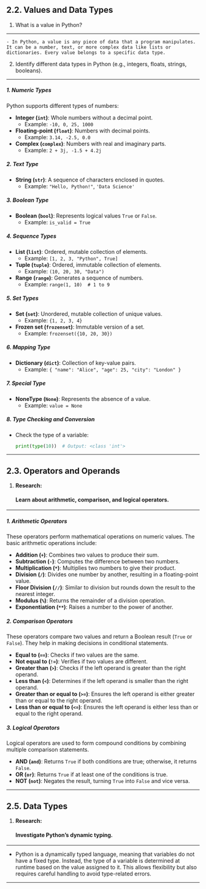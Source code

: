 ## 2.2. Values and Data Types

1.  What is a value in Python?
---
    - In Python, a value is any piece of data that a program manipulates. It can be a number, text, or more complex data like lists or dictionaries. Every value belongs to a specific data type.

2. Identify different data types in Python (e.g., integers, floats, strings, booleans).
---

##### 1. Numeric Types
Python supports different types of numbers:

- **Integer (`int`)**: Whole numbers without a decimal point.  
  - Example: `-10, 0, 25, 1000`
- **Floating-point (`float`)**: Numbers with decimal points.  
  - Example: `3.14, -2.5, 0.0`
- **Complex (`complex`)**: Numbers with real and imaginary parts.  
  - Example: `2 + 3j, -1.5 + 4.2j`

##### 2. Text Type
- **String (`str`)**: A sequence of characters enclosed in quotes.
  - Example: `"Hello, Python!"`, `'Data Science'`

##### 3. Boolean Type
- **Boolean (`bool`)**: Represents logical values `True` or `False`.
  - Example: `is_valid = True`

##### 4. Sequence Types
- **List (`list`)**: Ordered, mutable collection of elements.
  - Example: `[1, 2, 3, "Python", True]`
- **Tuple (`tuple`)**: Ordered, immutable collection of elements.
  - Example: `(10, 20, 30, "Data")`
- **Range (`range`)**: Generates a sequence of numbers.
  - Example: `range(1, 10)  # 1 to 9`

##### 5. Set Types
- **Set (`set`)**: Unordered, mutable collection of unique values.
  - Example: `{1, 2, 3, 4}`
- **Frozen set (`frozenset`)**: Immutable version of a set.
  - Example: `frozenset({10, 20, 30})`

##### 6. Mapping Type
- **Dictionary (`dict`)**: Collection of key-value pairs.
  - Example: `{ "name": "Alice", "age": 25, "city": "London" }`

##### 7. Special Type
- **NoneType (`None`)**: Represents the absence of a value.
  - Example: `value = None`

##### 8. Type Checking and Conversion
- Check the type of a variable:  
  ```python
  print(type(10))  # Output: <class 'int'>
  ```

---

## 2.3. Operators and Operands
1. **Research:**
   #### Learn about arithmetic, comparison, and logical operators.
---  

##### 1. Arithmetic Operators
These operators perform mathematical operations on numeric values. The basic arithmetic operations include:
- **Addition (`+`)**: Combines two values to produce their sum.
- **Subtraction (`-`)**: Computes the difference between two numbers.
- **Multiplication (`*`)**: Multiplies two numbers to give their product.
- **Division (`/`)**: Divides one number by another, resulting in a floating-point value.
- **Floor Division (`//`)**: Similar to division but rounds down the result to the nearest integer.
- **Modulus (`%`)**: Returns the remainder of a division operation.
- **Exponentiation (`**`)**: Raises a number to the power of another.

##### 2. Comparison Operators
These operators compare two values and return a Boolean result (`True` or `False`). They help in making decisions in conditional statements.
- **Equal to (`==`)**: Checks if two values are the same.
- **Not equal to (`!=`)**: Verifies if two values are different.
- **Greater than (`>`)**: Checks if the left operand is greater than the right operand.
- **Less than (`<`)**: Determines if the left operand is smaller than the right operand.
- **Greater than or equal to (`>=`)**: Ensures the left operand is either greater than or equal to the right operand.
- **Less than or equal to (`<=`)**: Ensures the left operand is either less than or equal to the right operand.

##### 3. Logical Operators
Logical operators are used to form compound conditions by combining multiple comparison statements.
- **AND (`and`)**: Returns `True` if both conditions are true; otherwise, it returns `False`.
- **OR (`or`)**: Returns `True` if at least one of the conditions is true.
- **NOT (`not`)**: Negates the result, turning `True` into `False` and vice versa.

---

## 2.5. Data Types

1. **Research:**
    #### Investigate Python’s dynamic typing.
  ---
  - Python is a dynamically typed language, meaning that variables do not have a fixed type. Instead, the type of a variable is determined at runtime based on the value assigned to it. This allows flexibility but also requires careful handling to avoid type-related errors.
  ---